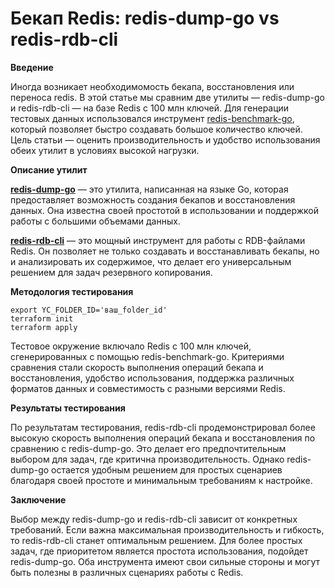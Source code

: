# Бекап Redis: redis-dump-go vs redis-rdb-cli

**Введение**

Иногда возникает необходимомость бекапа, восстановления или переноса redis. В этой статье мы сравним две утилиты — redis-dump-go и redis-rdb-cli — на базе Redis с 100 млн ключей. Для генерации тестовых данных использовался инструмент [redis-benchmark-go](https://github.com/redis-performance/redis-benchmark-go), который позволяет быстро создавать большое количество ключей. Цель статьи — оценить производительность и удобство использования обеих утилит в условиях высокой нагрузки.

**Описание утилит**

**[redis-dump-go](https://github.com/yannh/redis-dump-go)** — это утилита, написанная на языке Go, которая предоставляет возможность создания бекапов и восстановления данных. Она известна своей простотой в использовании и поддержкой работы с большими объемами данных.

**[redis-rdb-cli](https://github.com/leonchen83/redis-rdb-cli)** — это мощный инструмент для работы с RDB-файлами Redis. Он позволяет не только создавать и восстанавливать бекапы, но и анализировать их содержимое, что делает его универсальным решением для задач резервного копирования.

**Методология тестирования**

```shell
export YC_FOLDER_ID='ваш_folder_id'
terraform init
terraform apply
```

Тестовое окружение включало Redis с 100 млн ключей, сгенерированных с помощью redis-benchmark-go. Критериями сравнения стали скорость выполнения операций бекапа и восстановления, удобство использования, поддержка различных форматов данных и совместимость с разными версиями Redis.

**Результаты тестирования**

По результатам тестирования, redis-rdb-cli продемонстрировал более высокую скорость выполнения операций бекапа и восстановления по сравнению с redis-dump-go. Это делает его предпочтительным выбором для задач, где критична производительность. Однако redis-dump-go остается удобным решением для простых сценариев благодаря своей простоте и минимальным требованиям к настройке.

**Заключение**

Выбор между redis-dump-go и redis-rdb-cli зависит от конкретных требований. Если важна максимальная производительность и гибкость, то redis-rdb-cli станет оптимальным решением. Для более простых задач, где приоритетом является простота использования, подойдет redis-dump-go. Оба инструмента имеют свои сильные стороны и могут быть полезны в различных сценариях работы с Redis.